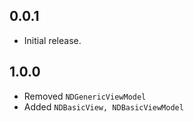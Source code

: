 ## 0.0.1
* Initial release.

## 1.0.0
* Removed ```NDGenericViewModel```
* Added ```NDBasicView, NDBasicViewModel```
